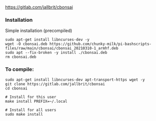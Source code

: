 https://gitlab.com/jallbrit/cbonsai

### Installation
Simple installation (precompiled)
```
sudo apt-get install libncurses-dev -y
wget -O cbonsai.deb https://github.com/chunky-milk/pi-bashscripts-files/raw/main/cbonsai/cbonsai_20210310-1_armhf.deb
sudo apt --fix-broken -y install ./cbonsai.deb
rm cbonsai.deb
```

### To compile:
```
sudo apt-get install libncurses-dev apt-transport-https wget -y
git clone https://gitlab.com/jallbrit/cbonsai
cd cbonsai

# Install for this user
make install PREFIX=~/.local

# Install for all users
sudo make install
```

